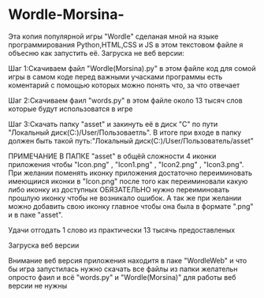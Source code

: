 # Wordle-Morsina-
Эта копия популярной игры "Wordle" сделаная мной на языке программирования Python,HTML,CSS и JS в этом текстовом файле я объесню как запустить её. 
Загруска не веб версии:
 
 Шаг 1:Скачиваем файл "Wordle(Morsina).py" в этом файле код для сомой игры в самом коде перед важными учасками программы есть коментарий с помощью которых можно понять 
что, за что отвечает
 
 Шаг 2:Скачиваем фаил "words.py" в этом файле около 13 тысяч слов которые будут использоватся в игре

 Шаг 3:Скачать папку "asset" и закинуть её в диск "С" по пути  "Локальный диск(С:)/User/Пользоваетль".
 В итоге при входе в папку должен быть такой путь:"Локальный диск(C:)/User/Пользователь/asset"
 
 ПРИМЕЧАНИЕ В ПАПКЕ "asset" в общёй сложности 4 иконки приложения чтобы "Icon.png" , "Icon1.png" , "Icon2.png" , "Icon3.png". При желании поменять иконку приложения достаточно
 переиминовать имеющиися иконки в "Icon.png" после того как переиминовали какую либо иконку из доступных ОБЯЗАТЕЛЬНО нужно переиминовать прошлую иконку чтобы не возникало ошибок.
 А так же при желании можно добавить свою иконку главное чтобы она была в формате ".png" и в паке "asset".


Удачи отгодать 1 слово из практически 13 тысячь предоставленых 

Загруска веб версии 


Внимание веб версия приложения находитя в паке "WordleWeb" и что бы игра запустилась нужно скачать все файлы из папки желательн опросто фаил и всё "words.py" и "Wordle(Morsina)" для работы веб версии не нужны  
